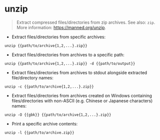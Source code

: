 # unzip

> Extract compressed files/directories from zip archives.
> See also: `zip`.
> More information: <https://manned.org/unzip>.

- Extract files/directories from specific archives:

`unzip {{path/to/archive{1,2,...}.zip}}`

- Extract files/directories from archives to a specific path:

`unzip {{path/to/archive{1,2,...}.zip}} -d {{path/to/output}}`

- Extract files/directories from archives to stdout alongside extracted file/directory names:

`unzip -c {{path/to/archive{1,2,...}.zip}}`

- Extract files/directories from archives created on Windows containing files/directories with non-ASCII (e.g. Chinese or Japanese characters) names:

`unzip -O {{gbk}} {{path/to/archive{1,2,...}.zip}}`

- Print a specific archive contents:

`unzip -l {{path/to/archive.zip}}`
